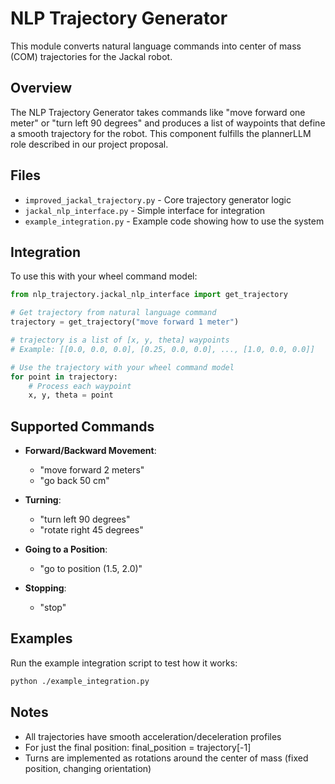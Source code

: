# NLP Trajectory Generator

This module converts natural language commands into center of mass (COM) trajectories for the Jackal robot.

## Overview

The NLP Trajectory Generator takes commands like "move forward one meter" or "turn left 90 degrees" and produces a list of waypoints that define a smooth trajectory for the robot. This component fulfills the plannerLLM role described in our project proposal.

## Files

- `improved_jackal_trajectory.py` - Core trajectory generator logic
- `jackal_nlp_interface.py` - Simple interface for integration
- `example_integration.py` - Example code showing how to use the system

## Integration

To use this with your wheel command model:

```python
from nlp_trajectory.jackal_nlp_interface import get_trajectory

# Get trajectory from natural language command
trajectory = get_trajectory("move forward 1 meter")

# trajectory is a list of [x, y, theta] waypoints
# Example: [[0.0, 0.0, 0.0], [0.25, 0.0, 0.0], ..., [1.0, 0.0, 0.0]]

# Use the trajectory with your wheel command model
for point in trajectory:
    # Process each waypoint
    x, y, theta = point
```

## Supported Commands

- **Forward/Backward Movement**: 
  - "move forward 2 meters"
  - "go back 50 cm"
  
- **Turning**:
  - "turn left 90 degrees"
  - "rotate right 45 degrees"
  
- **Going to a Position**:
  - "go to position (1.5, 2.0)"
  
- **Stopping**:
  - "stop"

## Examples

Run the example integration script to test how it works:

```bash
python ./example_integration.py
```

## Notes

- All trajectories have smooth acceleration/deceleration profiles
- For just the final position: final_position = trajectory[-1]
- Turns are implemented as rotations around the center of mass (fixed position, changing orientation)
